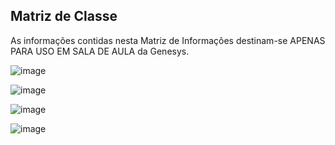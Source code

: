 ## Matriz de Classe

As informações contidas nesta Matriz de Informações destinam-se APENAS PARA USO EM SALA DE AULA da Genesys.

![image](https://user-images.githubusercontent.com/52088444/157489656-1a164d84-d1c8-4fff-903e-bce93fd354b4.png)

![image](https://user-images.githubusercontent.com/52088444/157490065-80384d5c-1a5a-4d1f-b20f-82b1e2ed703f.png)

![image](https://user-images.githubusercontent.com/52088444/157490497-9324e1c5-2f3a-4fa8-90ec-8564b47ba31c.png)

![image](https://user-images.githubusercontent.com/52088444/157490592-63ff4bca-a81b-4b40-ae79-a2dc8c0186ee.png)
